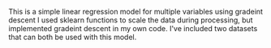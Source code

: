 This is a simple linear regression model for multiple variables using gradeint descent
I used sklearn functions to scale the data during processing, but implemented gradeint descent in my own code.
I've included two datasets that can both be used with this model.
